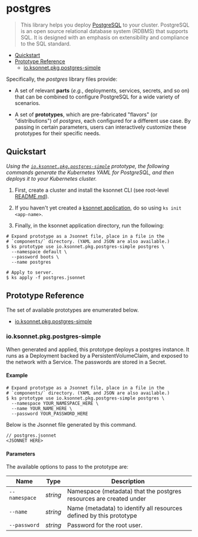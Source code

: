 # postgres

> This library helps you deploy [PostgreSQL](https://www.postgresql.org) to your cluster.
PostgreSQL is an open source relational database system (RDBMS) that supports SQL. It is designed with an emphasis on extensibility and compliance to the SQL standard.

* [Quickstart](#quickstart)
* [Prototype Reference](#prototype-reference)
  * [io.ksonnet.pkg.postgres-simple](#io.ksonnet.pkg.postgres-simple)

Specifically, the *postgres* library files provide:
* A set of relevant **parts** (_e.g._, deployments, services, secrets, and so on) that can be combined to configure PostgreSQL for a wide variety of scenarios.

* A set of **prototypes**, which are pre-fabricated "flavors" (or "distributions") of *postgres*, each configured for a different use case. By passing in certain parameters, users can interactively customize these prototypes for their specific needs.

## Quickstart

*Using the [`io.ksonnet.pkg.postgres-simple`](io.ksonnet.pkg.postgres-simple) prototype, the following commands generate the Kubernetes YAML for PostgreSQL, and then deploys it to your Kubernetes cluster.*

1. First, create a cluster and install the ksonnet CLI (see root-level [README.md](rootReadme)).

2. If you haven't yet created a [ksonnet application](linkToSomewhere), do so using `ks init <app-name>`.

3. Finally, in the ksonnet application directory, run the following:

```shell
# Expand prototype as a Jsonnet file, place in a file in the
# `components/` directory. (YAML and JSON are also available.)
$ ks prototype use io.ksonnet.pkg.postgres-simple postgres \
  --namespace default \
  --password boots \
  --name postgres

# Apply to server.
$ ks apply -f postgres.jsonnet
```

## Prototype Reference

The set of available prototypes are enumerated below.

  * [io.ksonnet.pkg.postgres-simple](#io.ksonnet.pkg.postgres-simple)

### io.ksonnet.pkg.postgres-simple

When generated and applied, this prototype deploys a postgres instance. It runs as a Deployment backed by a PersistentVolumeClaim, and exposed to the network with a Service. The passwords are stored in a Secret.

#### Example

```shell
# Expand prototype as a Jsonnet file, place in a file in the
# `components/` directory. (YAML and JSON are also available.)
$ ks prototype use io.ksonnet.pkg.postgres-simple postgres \
  --namespace YOUR_NAMESPACE_HERE \
  --name YOUR_NAME_HERE \
  --password YOUR_PASSWORD_HERE
```

Below is the Jsonnet file generated by this command.

```
// postgres.jsonnet
<JSONNET HERE>
```

#### Parameters

The available options to pass to the prototype are:

| Name | Type | Description|
| --- | --- | --- |
| `--namespace` | *string* | Namespace (metadata) that the postgres resources are created under |
| `--name` | *string* | Name (metadata) to identify all resources defined by this prototype |
| `--password` | *string* | Password for the root user. |


[rootReadme]: https://github.com/ksonnet/mixins
